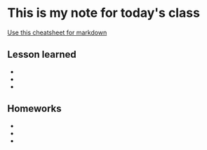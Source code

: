 # This is my note for today's class

[Use this cheatsheet for markdown](https://www.markdownguide.org/cheat-sheet/)

## Lesson learned
* 
*
*

## Homeworks
*
*
*